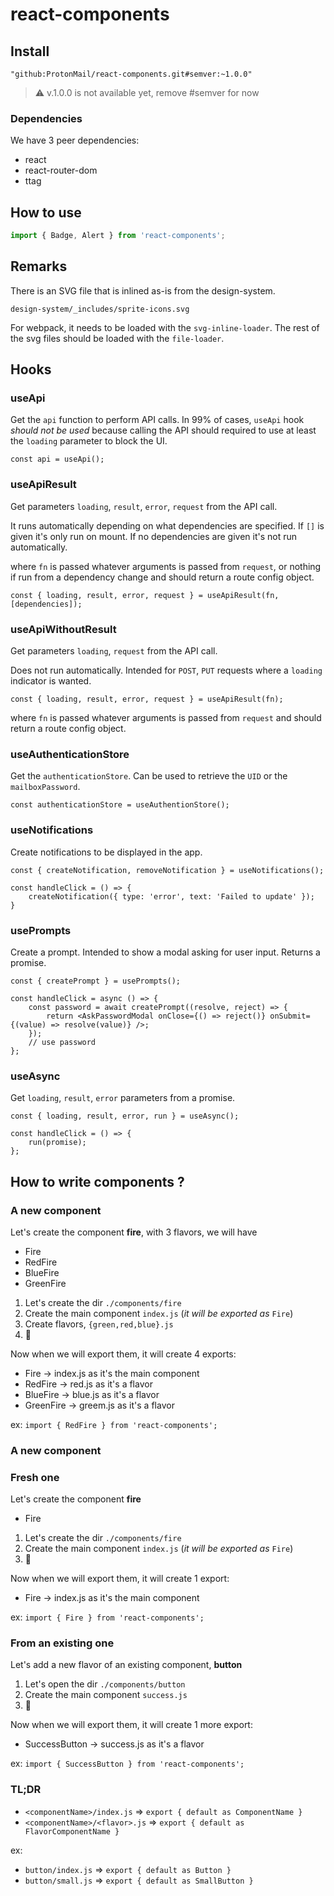 # react-components

## Install

`"github:ProtonMail/react-components.git#semver:~1.0.0"`

> :warning: v.1.0.0 is not available yet, remove #semver for now

### Dependencies

We have 3 peer dependencies:

- react
- react-router-dom
- ttag

## How to use

```js
import { Badge, Alert } from 'react-components';
```

## Remarks
There is an SVG file that is inlined as-is from the design-system.

`design-system/_includes/sprite-icons.svg`

For webpack, it needs to be loaded with the `svg-inline-loader`. The rest of the svg files should be loaded with the `file-loader`.

## Hooks

### useApi
Get the `api` function to perform API calls. In 99% of cases, `useApi` hook *should not be used* because calling the API should required to use at least the `loading` parameter to block the UI.

```
const api = useApi();
```

### useApiResult
Get parameters `loading`, `result`, `error`, `request` from the API call.

It runs automatically depending on what dependencies are specified. If `[]` is given it's only run on mount. If no dependencies are given it's not run automatically.

where `fn` is passed whatever arguments is passed from `request`, or nothing if run from a dependency change and should return a route config object.

```
const { loading, result, error, request } = useApiResult(fn, [dependencies]);
```

### useApiWithoutResult
Get parameters `loading`, `request` from the API call.

Does not run automatically. Intended for `POST`, `PUT` requests where a `loading` indicator is wanted.

```
const { loading, result, error, request } = useApiResult(fn);
```

where `fn` is passed whatever arguments is passed from `request` and should return a route config object.

### useAuthenticationStore
Get the `authenticationStore`. Can be used to retrieve the `UID` or the `mailboxPassword`.

```
const authenticationStore = useAuthentionStore();
```

### useNotifications
Create notifications to be displayed in the app.

```
const { createNotification, removeNotification } = useNotifications();

const handleClick = () => {
    createNotification({ type: 'error', text: 'Failed to update' });
}
```

### usePrompts
Create a prompt. Intended to show a modal asking for user input. Returns a promise.

```
const { createPrompt } = usePrompts();

const handleClick = async () => {
    const password = await createPrompt((resolve, reject) => {
        return <AskPasswordModal onClose={() => reject()} onSubmit={(value) => resolve(value)} />;
    });
    // use password
};

```

### useAsync
Get `loading`, `result`, `error` parameters from a promise.

```
const { loading, result, error, run } = useAsync();

const handleClick = () => {
    run(promise);
};

```


## How to write components ?

### A new component

Let's create the component **fire**, with 3 flavors, we will have
- Fire
- RedFire
- BlueFire
- GreenFire

1. Let's create the dir `./components/fire`
2. Create the main component `index.js` (_it will be exported as_ `Fire`)
3. Create flavors, `{green,red,blue}.js`
4. :tada:

Now when we will export them, it will create 4 exports:
- Fire -> index.js as it's the main component
- RedFire -> red.js as it's a flavor
- BlueFire -> blue.js as it's a flavor
- GreenFire -> greem.js as it's a flavor

ex:
`import { RedFire } from 'react-components';`

### A new component

### Fresh one

Let's create the component **fire**
- Fire

1. Let's create the dir `./components/fire`
2. Create the main component `index.js` (_it will be exported as_ `Fire`)
3. :tada:

Now when we will export them, it will create 1 export:
- Fire -> index.js as it's the main component

ex:
`import { Fire } from 'react-components';`


### From an existing one

Let's add a new flavor of an existing component, **button**

1. Let's open the dir `./components/button`
2. Create the main component `success.js` 
3. :tada:


Now when we will export them, it will create 1 more export:
- SuccessButton -> success.js as it's a flavor

ex:
`import { SuccessButton } from 'react-components';`


### TL;DR

- `<componentName>/index.js` => `export { default as ComponentName }`
- `<componentName>/<flavor>.js` => `export { default as FlavorComponentName }`

ex:

- `button/index.js` => `export { default as Button }`
- `button/small.js` => `export { default as SmallButton }`
